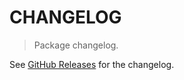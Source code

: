 # CHANGELOG

> Package changelog.

See [GitHub Releases](https://github.com/stdlib-js/stats-incr-ewvariance/releases) for the changelog.